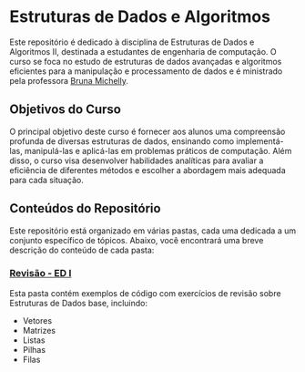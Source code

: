 # Estruturas de Dados e Algoritmos

Este repositório é dedicado à disciplina de Estruturas de Dados e Algoritmos II, destinada a estudantes de engenharia de computação. O curso se foca no estudo de estruturas de dados avançadas e algoritmos eficientes para a manipulação e processamento de dados e é ministrado pela professora <a href="https://github.com/brunamichellyos">Bruna Michelly</a>.

## Objetivos do Curso

O principal objetivo deste curso é fornecer aos alunos uma compreensão profunda de diversas estruturas de dados, ensinando como implementá-las, manipulá-las e aplicá-las em problemas práticos de computação. Além disso, o curso visa desenvolver habilidades analíticas para avaliar a eficiência de diferentes métodos e escolher a abordagem mais adequada para cada situação.

## Conteúdos do Repositório

Este repositório está organizado em várias pastas, cada uma dedicada a um conjunto específico de tópicos. Abaixo, você encontrará uma breve descrição do conteúdo de cada pasta:

### [Revisão - ED I](https://github.com/Lucas-Siade/Estrutura-de-Dados-II)

Esta pasta contém exemplos de código com exercícios de revisão sobre Estruturas de Dados base, incluindo:
- Vetores
- Matrizes
- Listas
- Pilhas
- Filas

<!--### [Métodos de Ordenação](https://github.com/brunamichellyos/UFG-ED2/blob/main/M%C3%A9todos%20de%20Ordena%C3%A7%C3%A3o)

Esta pasta contém exemplos de código e exercícios sobre diferentes métodos de ordenação, incluindo:
- Seleção
- Troca
- Distribuição
- Inserção
- Intercalação
- Cálculo de endereços

### [Pesquisa de Dados](./Pesquisa)

Aqui, exploramos vários algoritmos e estruturas de dados para pesquisa eficiente, incluindo:
- Pesquisa sequencial
- Pesquisa binária
- Hashing
- Árvores de pesquisa (incluindo árvores binárias de pesquisa, AVL, Patrícia e B-Trees)

### [Organização de Arquivos](./Organização_de_Arquivos)

Esta seção aborda métodos para o acesso eficiente, indexação e organização de arquivos, crucial para o desenvolvimento de sistemas de informação robustos.

### [Complexidade dos Métodos](./Complexidade)

Dedicada à análise da complexidade dos algoritmos, esta pasta contém materiais que ajudam a entender como avaliar o desempenho dos métodos estudados.
